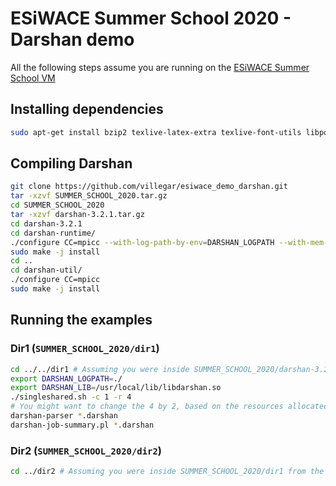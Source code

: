 # ESiWACE Summer School 2020 - Darshan demo
All the following steps assume you are running on the [ESiWACE Summer School VM](https://docs.google.com/document/d/1f9dDjTSnaCtGoJNQYa8eb3U6jCjQ_rjmVsDSo16cRzk)

## Installing dependencies
```bash
sudo apt-get install bzip2 texlive-latex-extra texlive-font-utils libpod-latex-perl gnuplot
```

## Compiling Darshan
```bash
git clone https://github.com/villegar/esiwace_demo_darshan.git
tar -xzvf SUMMER_SCHOOL_2020.tar.gz
cd SUMMER_SCHOOL_2020
tar -xzvf darshan-3.2.1.tar.gz
cd darshan-3.2.1
cd darshan-runtime/
./configure CC=mpicc --with-log-path-by-env=DARSHAN_LOGPATH --with-mem-align=128 --with-jobid-env=NONE
sudo make -j install
cd ..
cd darshan-util/
./configure CC=mpicc
sudo make -j install
```

## Running the examples
### Dir1 (`SUMMER_SCHOOL_2020/dir1`)
```bash
cd ../../dir1 # Assuming you were inside SUMMER_SCHOOL_2020/darshan-3.2.1/darshan-util
export DARSHAN_LOGPATH=./
export DARSHAN_LIB=/usr/local/lib/libdarshan.so
./singleshared.sh -c 1 -r 4 
# You might want to change the 4 by 2, based on the resources allocated to your VM
darshan-parser *.darshan
darshan-job-summary.pl *.darshan
```

### Dir2 (`SUMMER_SCHOOL_2020/dir2`)
```bash
cd ../dir2 # Assuming you were inside SUMMER_SCHOOL_2020/dir1 from the previous example
```
